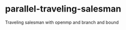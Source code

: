 parallel-traveling-salesman
===========================

Traveling salesman with openmp and branch and bound

